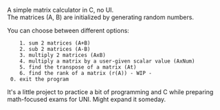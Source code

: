 A simple matrix calculator in C, no UI.        
The matrices (A, B) are initialized by generating random numbers.

You can choose between different options: 

        1. sum 2 matrices (A+B)
        2. sub 2 matrices (A-B)
        3. multiply 2 matrices (AxB)
        4. multiply a matrix by a user-given scalar value (AxNum)
        5. find the transpose of a matrix (At)
        6. find the rank of a matrix (r(A)) - WIP - 
	 0. exit the program


It's a little project to practice a bit of programming and C while preparing math-focused exams for UNI. Might expand it someday.
        
